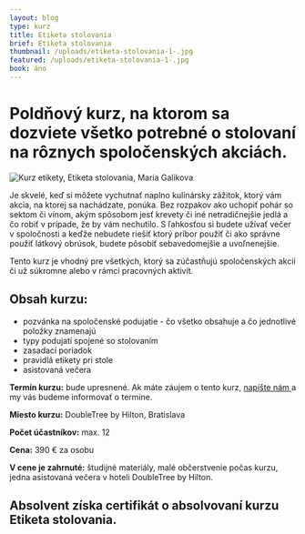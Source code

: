 ```yaml
---
layout: blog
type: kurz
title: Etiketa stolovania
brief: Etiketa stolovania
thumbnail: /uploads/etiketa-stolovania-1-.jpg
featured: /uploads/etiketa-stolovania-1-.jpg
book: áno
---
```

# Poldňový kurz, na ktorom sa dozviete všetko potrebné o stolovaní na rôznych spoločenských akciách. 

![Kurz etikety, Etiketa stolovania, Maria Galikova](/uploads/etiketa-stolovania-1-.jpg)

Je skvelé, keď si môžete vychutnať naplno kulinársky zážitok, ktorý vám akcia, na ktorej sa nachádzate, ponúka. Bez rozpakov ako uchopiť pohár so sektom či vínom, akým spôsobom jesť krevety či iné netradičnejšie jedlá a čo robiť v prípade, že by vám nechutilo. S ľahkosťou si budete užívať večer v spoločnosti a keďže nebudete riešiť ktorý príbor použiť či ako správne použiť látkový obrúsok, budete pôsobiť sebavedomejšie a uvoľnenejšie. 

Tento kurz je vhodný pre všetkých, ktorý sa zúčastňujú spoločenských akcií či už súkromne alebo v rámci pracovných aktivít.

## Obsah kurzu:

* pozvánka na spoločenské podujatie - čo všetko obsahuje a čo jednotlivé položky znamenajú
* typy podujatí spojené so stolovaním
* zasadací poriadok
* pravidlá etikety pri stole
* asistovaná večera 

**Termín kurzu:** bude upresnené. Ak máte záujem o tento kurz, [napíšte nám ](https://www.mariagalikova.sk/kontakt/)a my vás budeme informovať o termíne.

**Miesto kurzu:** DoubleTree by Hilton, Bratislava

**Počet účastníkov:** max. 12

**Cena:** 390 € za osobu

**V cene je zahrnuté:** študijné materiály, malé občerstvenie počas kurzu, jedna asistovaná večera v hoteli DoubleTree by Hilton.

## **Absolvent získa certifikát o absolvovaní kurzu Etiketa stolovania.**
